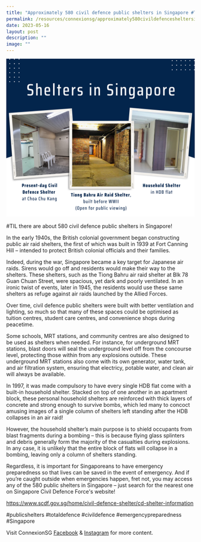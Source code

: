 ```yaml
---
title: "Approximately 580 civil defence public shelters in Singapore #TIL"
permalink: /resources/connexionsg/approximately580civildefencesheltersinsingaporetil/
date: 2023-05-16
layout: post
description: ""
image: ""
---
```

![](/images/connexionsg/2023/bomb%20shelters.png)

#TIL there are about 580 civil defence public shelters in Singapore!

In the early 1940s, the British colonial government began constructing public air raid shelters, the first of which was built in 1939 at Fort Canning Hill – intended to protect British colonial officials and their families.

Indeed, during the war, Singapore became a key target for Japanese air raids. Sirens would go off and residents would make their way to the shelters. These shelters, such as the Tiong Bahru air raid shelter at Blk 78 Guan Chuan Street, were spacious, yet dark and poorly ventilated. In an ironic twist of events, later in 1945, the residents would use these same shelters as refuge against air raids launched by the Allied Forces.

Over time, civil defence public shelters were built with better ventilation and lighting, so much so that many of these spaces could be optimised as tuition centres, student care centres, and convenience shops during peacetime.

Some schools, MRT stations, and community centres are also designed to be used as shelters when needed. For instance, for underground MRT stations, blast doors will seal the underground level off from the concourse level, protecting those within from any explosions outside. These underground MRT stations also come with its own generator, water tank, and air filtration system, ensuring that electricy, potable water, and clean air will always be available.

In 1997, it was made compulsory to have every single HDB flat come with a built-in household shelter. Stacked on top of one another in an apartment block, these personal household shelters are reinforced with thick layers of concrete and strong enough to survive bombs, which led many to concoct amusing images of a single column of shelters left standing after the HDB collapses in an air raid!

However, the household shelter’s main purpose is to shield occupants from blast fragments during a bombing – this is because flying glass splinters and debris generally form the majority of the casualties during explosions. In any case, it is unlikely that the entire block of flats will collapse in a bombing, leaving only a column of shelters standing.

Regardless, it is important for Singaporeans to have emergency preparedness so that lives can be saved in the event of emergency. And if you’re caught outside when emergencies happen, fret not, you may access any of the 580 public shelters in Singapore – just search for the nearest one on Singapore Civil Defence Force's website! 

https://www.scdf.gov.sg/home/civil-defence-shelter/cd-shelter-information

#publicshelters #totaldefence #civildefence #emergencypreparedness #Singapore

Visit ConnexionSG [Facebook](https://www.facebook.com/ConnexionSG) & [Instagram](https://www.instagram.com/connexionsg/) for more content.